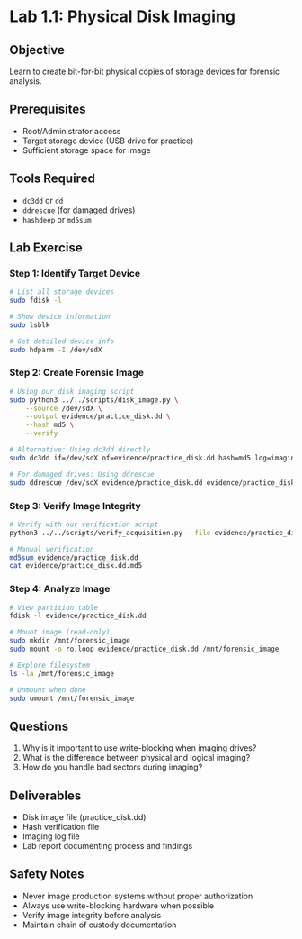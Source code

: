 # Lab 1.1: Physical Disk Imaging

## Objective
Learn to create bit-for-bit physical copies of storage devices for forensic analysis.

## Prerequisites
- Root/Administrator access
- Target storage device (USB drive for practice)
- Sufficient storage space for image

## Tools Required
- `dc3dd` or `dd`
- `ddrescue` (for damaged drives)
- `hashdeep` or `md5sum`

## Lab Exercise

### Step 1: Identify Target Device
```bash
# List all storage devices
sudo fdisk -l

# Show device information
sudo lsblk

# Get detailed device info
sudo hdparm -I /dev/sdX
```

### Step 2: Create Forensic Image
```bash
# Using our disk imaging script
sudo python3 ../../scripts/disk_image.py \
    --source /dev/sdX \
    --output evidence/practice_disk.dd \
    --hash md5 \
    --verify

# Alternative: Using dc3dd directly
sudo dc3dd if=/dev/sdX of=evidence/practice_disk.dd hash=md5 log=imaging.log

# For damaged drives: Using ddrescue
sudo ddrescue /dev/sdX evidence/practice_disk.dd evidence/practice_disk.mapfile
```

### Step 3: Verify Image Integrity
```bash
# Verify with our verification script
python3 ../../scripts/verify_acquisition.py --file evidence/practice_disk.dd

# Manual verification
md5sum evidence/practice_disk.dd
cat evidence/practice_disk.dd.md5
```

### Step 4: Analyze Image
```bash
# View partition table
fdisk -l evidence/practice_disk.dd

# Mount image (read-only)
sudo mkdir /mnt/forensic_image
sudo mount -o ro,loop evidence/practice_disk.dd /mnt/forensic_image

# Explore filesystem
ls -la /mnt/forensic_image

# Unmount when done
sudo umount /mnt/forensic_image
```

## Questions
1. Why is it important to use write-blocking when imaging drives?
2. What is the difference between physical and logical imaging?
3. How do you handle bad sectors during imaging?

## Deliverables
- Disk image file (practice_disk.dd)
- Hash verification file
- Imaging log file
- Lab report documenting process and findings

## Safety Notes
- Never image production systems without proper authorization
- Always use write-blocking hardware when possible
- Verify image integrity before analysis
- Maintain chain of custody documentation
